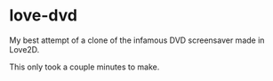 # love-dvd
My best attempt of a clone of the infamous DVD screensaver made in Love2D.

This only took a couple minutes to make.
